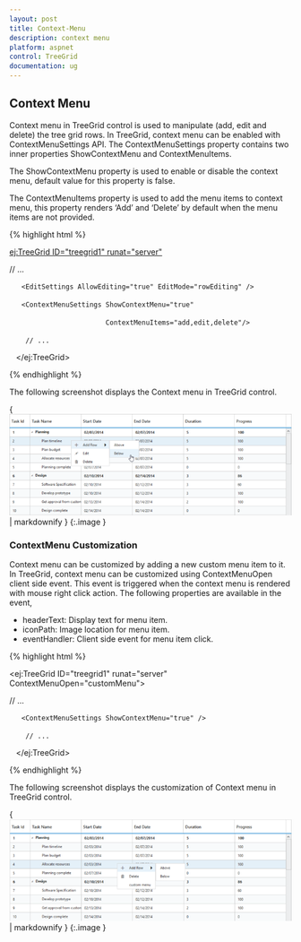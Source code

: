 ```yaml
---
layout: post
title: Context-Menu
description: context menu
platform: aspnet
control: TreeGrid
documentation: ug
---
```


## Context Menu

Context menu in TreeGrid control is used to manipulate (add, edit and delete) the tree grid rows. In TreeGrid, context menu can be enabled with ContextMenuSettings API. The ContextMenuSettings property contains two inner properties ShowContextMenu and ContextMenuItems.

The ShowContextMenu property is used to enable or disable the context menu, default value for this property is false.

The ContextMenuItems property is used to add the menu items to context menu, this property renders ‘Add’ and ‘Delete’ by default when the menu items are not provided.







{% highlight html %}

<ej:TreeGrid ID="treegrid1" runat="server">

// ...

       <EditSettings AllowEditing="true" EditMode="rowEditing" />

       <ContextMenuSettings ShowContextMenu="true" 

                            ContextMenuItems="add,edit,delete"/>

        // ...

   </ej:TreeGrid>





{% endhighlight %}



The following screenshot displays the Context menu in TreeGrid control.

{ ![D:/IMG_28112014_150551.png](Context-Menu_images/Context-Menu_img1.png) | markdownify }
{:.image }


### ContextMenu Customization

Context menu can be customized by adding a new custom menu item to it. In TreeGrid, context menu can be customized using ContextMenuOpen client side event. This event is triggered when the context menu is rendered with mouse right click action. The following properties are available in the event,

* headerText: Display text for menu item.
* iconPath: Image location for menu item.
* eventHandler: Client side event for menu item click.







{% highlight html %}



<ej:TreeGrid ID="treegrid1" runat="server" ContextMenuOpen="customMenu">

// ...

       <ContextMenuSettings ShowContextMenu="true" />

        // ...

   </ej:TreeGrid>



<script type=”text/javascript”>

  function customMenu( args )

{

   args.contextMenuItems.push(

   {

      headerText: "customMenu",

   iconPath: “url(…/images/custommenu.png)”,

   eventHandler: customMenuClick,

   }

   );

}

  function customMenuClick( args )

  {

        // ...     

     // ...     

  }

</script>







{% endhighlight %}



The following screenshot displays the customization of Context menu in TreeGrid control.

{ ![](Context-Menu_images/Context-Menu_img2.png) | markdownify }
{:.image }








